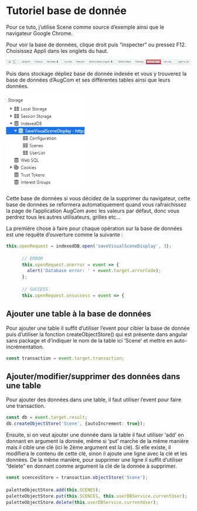 # Tutoriel base de donnée

Pour ce tuto, j’utilise Scene comme source d’exemple ainsi que le navigateur Google Chrome.

Pour voir la base de données, clique droit puis “inspecter” ou pressez F12. Choisissez Appli dans les onglets du haut.

![appli](src/assets/readme/Appli.png)

Puis dans stockage dépliez base de donnée indexée et vous y trouverez la base de données d’AugCom et ses différentes tables ainsi que leurs données.

![stockage](src/assets/readme/Stockage.png)

Cette base de données si vous décidez de la supprimer du navigateur, cette base de données se reformera automatiquement quand vous rafraichissez la page de l’application AugCom avec les valeurs par défaut, donc vous perdrez tous les autres utilisateurs, grilles etc…

La première chose à faire pour chaque opération sur la base de données est une requête d’ouverture comme la suivante :

```ts
this.openRequest = indexedDB.open('saveVisualSceneDisplay', 3);

      // ERROR
      this.openRequest.onerror = event => {
        alert('Database error: ' + event.target.errorCode);
      };

      // SUCCESS
      this.openRequest.onsuccess = event => {
```

## Ajouter une table à la base de données

Pour ajouter une table il suffit d’utiliser l’event pour cibler la base de donnée puis d’utiliser la fonction createObjectStore() qui est présente dans angular sans package et d’indiquer le nom de la table ici ‘Scene’ et mettre en auto-incrémentation.
```ts
const transaction = event.target.transaction;
```

## Ajouter/modifier/supprimer des données dans une table

Pour ajouter des données dans une table, il faut utiliser l’event pour faire une transaction.
```ts
const db = event.target.result;
db.createObjectStore('Scene', {autoIncrement: true});
```
Ensuite, si on veut ajouter une donnée dans la table il faut utiliser ‘add’ en donnant en argument la donnée, même si ‘put’ marche de la même manière mais il cible une clé (ici le 2ème argument est la clé). Si elle existe, il modifiera le contenu de cette clé, sinon il ajoute une ligne avec la clé et les données.
De la même manière, pour supprimer une ligne il suffit d’utiliser “delete” en donnant comme argument la clé de la donnée à supprimer.
```ts
const scencesStore = transaction.objectStore('Scene');

paletteObjectStore.add(this.SCENES);
paletteObjectStore.put(this.SCENCES, this.userDBService.currentUser);
paletteObjectStore.delete(this.userDBService.currentUser);
```
